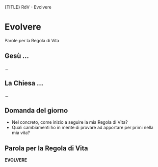 {TITLE} RdV - Evolvere

# Evolvere
<span class="ut">Parole per la Regola di Vita</span>

## Gesù ...

...

## La Chiesa ...

...

## Domanda del giorno

- Nel concreto, come inizio a seguire la mia Regola di Vita?
- Quali cambiamenti ho in mente di provare ad apportare per primi nella mia vita?

## Parola per la Regola di Vita

**EVOLVERE**
